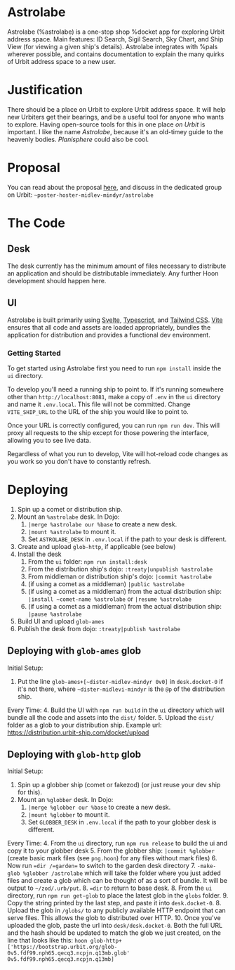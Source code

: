 # Astrolabe
Astrolabe (%astrolabe) is a one-stop shop %docket app for exploring Urbit address space. Main features: ID Search, Sigil Search, Sky Chart, and Ship View (for viewing a given ship's details). Astrolabe integrates with %pals wherever possible, and contains documentation to explain the many quirks of Urbit address space to a new user.

# Justification
There should be a place on Urbit to explore Urbit address space. It will help new Urbiters get their bearings, and be a useful tool for anyone who wants to explore. Having open-source tools for this in one place _on Urbit_ is important.
I like the name _Astrolabe_, because it's an old-timey guide to the heavenly bodies. _Planisphere_ could also be cool.

# Proposal
You can read about the proposal [here](https://urbit.org/grants/astrolabe), and discuss in the dedicated group on Urbit: `~poster-hoster-midlev-mindyr/astrolabe`

# The Code
## Desk

The desk currently has the minimum amount of files necessary to distribute an application and should be distributable immediately. Any further Hoon development should happen here.

## UI

Astrolabe is built primarily using [Svelte], [Typescript], and [Tailwind CSS]. [Vite] ensures that all code and assets are loaded appropriately, bundles the application for distribution and provides a functional dev environment.

### Getting Started

To get started using Astrolabe first you need to run `npm install` inside the `ui` directory.

To develop you'll need a running ship to point to. If it's running somewhere other than `http://localhost:8081`, make a copy of `.env` in the `ui` directory and name it `.env.local`. This file will not be committed. Change `VITE_SHIP_URL` to the URL of the ship you would like to point to.

Once your URL is correctly configured, you can run `npm run dev`. This will proxy all requests to the ship except for those powering the interface, allowing you to see live data.

Regardless of what you run to develop, Vite will hot-reload code changes as you work so you don't have to constantly refresh.

# Deploying

1. Spin up a comet or distribution ship.
2. Mount an `%astrolabe` desk. In Dojo:
    1. `|merge %astrolabe our %base` to create a new desk.
    2. `|mount %astrolabe` to mount it.
    3. Set `ASTROLABE_DESK` in `.env.local` if the path to your desk is different.
3. Create and upload `glob-http`, if applicable (see below)
3. Install the desk
    1. From the `ui` folder: `npm run install:desk`
    2. From the distribution ship's dojo: `:treaty|unpublish %astrolabe`
    2. From middleman or distribution ship's dojo: `|commit %astrolabe`
    3. (if using a comet as a middleman) `|public %astrolabe`
    4. (if using a comet as a middleman) from the actual distribution ship: `|install ~comet-name %astrolabe` or `|resume %astrolabe`
    5. (if using a comet as a middleman) from the actual distribution ship: `|pause %astrolabe`
4. Build UI and upload `glob-ames` 
5. Publish the desk from dojo: `:treaty|publish %astrolabe`

## Deploying with `glob-ames` glob
Initial Setup:
1. Put the line `glob-ames+[~dister-midlev-mindyr 0v0]` in `desk.docket-0` if it's not there, where `~dister-midlevi-mindyr` is the `@p` of the distribution ship.

Every Time:
4. Build the UI with `npm run build` in the `ui` directory which will bundle all the code and assets into the `dist/` folder.
5. Upload the `dist/` folder as a glob to your distribution ship. Example url: https://distribution.urbit-ship.com/docket/upload

## Deploying with `glob-http` glob
Initial Setup:
1. Spin up a globber ship (comet or fakezod) (or just reuse your dev ship for this).
2. Mount an `%globber` desk. In Dojo:
    1. `|merge %globber our %base` to create a new desk.
    2. `|mount %globber` to mount it.
    3. Set `GLOBBER_DESK` in `.env.local` if the path to your globber desk is different.

Every Time:
4. From the `ui` directory, run `npm run release` to build the ui and copy it to your globber desk
5. From the globber ship: `|commit %globber` (create basic mark files (see `png.hoon`) for any files without mark files)
6. Now run `=dir /=garden=` to switch to the garden desk directory
7. `-make-glob %globber /astrolabe` which will take the folder where you just added files and create a glob which can be thought of as a sort of bundle. It will be output to `~/zod/.urb/put`.
8. `=dir` to return to base desk.
8. From the `ui` directory, run `npm run get-glob` to place the latest glob in the `globs` folder.
9. Copy the string printed by the last step, and paste it into `desk.docket-0`.
8. Upload the glob in `/globs/` to any publicly available HTTP endpoint that can serve files. This allows the glob to distributed over HTTP.
10. Once you've uploaded the glob, paste the url into `desk/desk.docket-0`. Both the full URL and the hash should be updated to match the glob we just created, on the line that looks like this:
    ```hoon
        glob-http+['https://bootstrap.urbit.org/glob-0v5.fdf99.nph65.qecq3.ncpjn.q13mb.glob' 0v5.fdf99.nph65.qecq3.ncpjn.q13mb]
    ```

[svelte]: https://svelte.dev/
[typescript]: https://www.typescriptlang.org/
[tailwind css]: https://tailwindcss.com/
[vite]: https://vitejs.dev/
